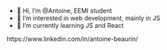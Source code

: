 - 👋 Hi, I’m @Antoine, EEMI student
- 👀 I’m interested in web development, mainly in JS
- 🌱 I’m currently learning JS and React
<!-- - 📫 How to reach me  --> https://www.linkedin.com/in/antoine-beaurin/

<!---
Antoine30000/Antoine30000 is a ✨ special ✨ repository because its `README.md` (this file) appears on your GitHub profile.
You can click the Preview link to take a look at your changes.
--->
